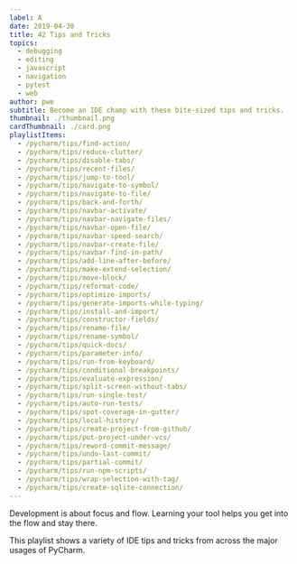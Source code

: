 ```yaml
---
label: A
date: 2019-04-30
title: 42 Tips and Tricks
topics:
  - debugging
  - editing
  - javascript
  - navigation
  - pytest
  - web
author: pwe
subtitle: Become an IDE champ with these bite-sized tips and tricks.
thumbnail: ./thumbnail.png
cardThumbnail: ./card.png
playlistItems:
  - /pycharm/tips/find-action/
  - /pycharm/tips/reduce-clutter/
  - /pycharm/tips/disable-tabs/
  - /pycharm/tips/recent-files/
  - /pycharm/tips/jump-to-tool/
  - /pycharm/tips/navigate-to-symbol/
  - /pycharm/tips/navigate-to-file/
  - /pycharm/tips/back-and-forth/
  - /pycharm/tips/navbar-activate/
  - /pycharm/tips/navbar-navigate-files/
  - /pycharm/tips/navbar-open-file/
  - /pycharm/tips/navbar-speed-search/
  - /pycharm/tips/navbar-create-file/
  - /pycharm/tips/navbar-find-in-path/
  - /pycharm/tips/add-line-after-before/
  - /pycharm/tips/make-extend-selection/
  - /pycharm/tips/move-block/
  - /pycharm/tips/reformat-code/
  - /pycharm/tips/optimize-imports/
  - /pycharm/tips/generate-imports-while-typing/
  - /pycharm/tips/install-and-import/
  - /pycharm/tips/constructor-fields/
  - /pycharm/tips/rename-file/
  - /pycharm/tips/rename-symbol/
  - /pycharm/tips/quick-docs/
  - /pycharm/tips/parameter-info/
  - /pycharm/tips/run-from-keyboard/
  - /pycharm/tips/conditional-breakpoints/
  - /pycharm/tips/evaluate-expression/
  - /pycharm/tips/split-screen-without-tabs/
  - /pycharm/tips/run-single-test/
  - /pycharm/tips/auto-run-tests/
  - /pycharm/tips/spot-coverage-in-gutter/
  - /pycharm/tips/local-history/
  - /pycharm/tips/create-project-from-github/
  - /pycharm/tips/put-project-under-vcs/
  - /pycharm/tips/reword-commit-message/
  - /pycharm/tips/undo-last-commit/
  - /pycharm/tips/partial-commit/
  - /pycharm/tips/run-npm-scripts/
  - /pycharm/tips/wrap-selection-with-tag/
  - /pycharm/tips/create-sqlite-connection/
---
```


Development is about focus and flow. Learning your tool helps you get 
into the flow and stay there.

This playlist shows a variety of IDE tips and tricks from across the 
major usages of PyCharm.
